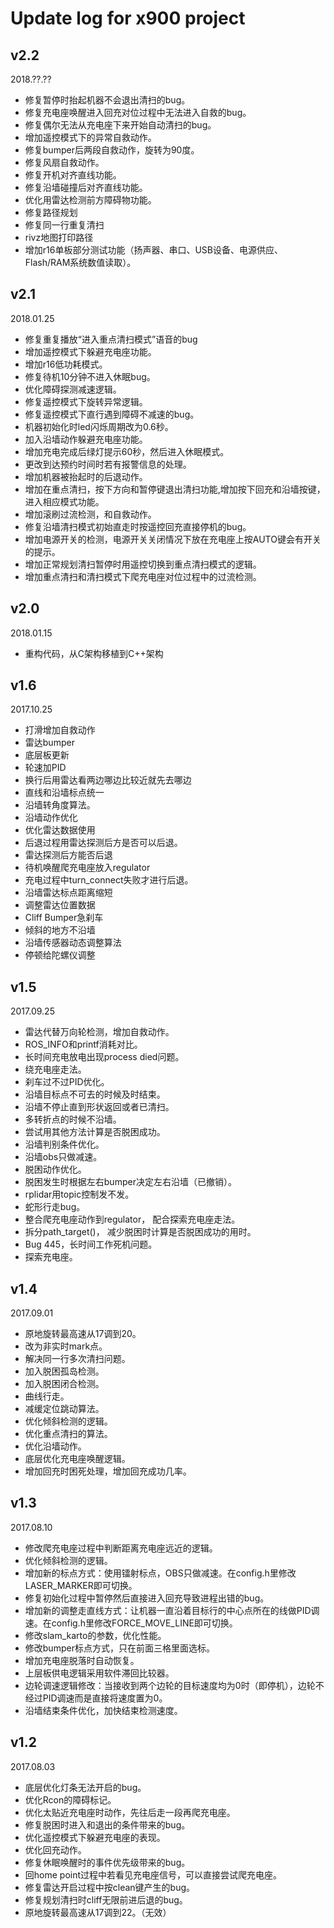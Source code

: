 # Update log for x900 project

## v2.2
2018.??.??
* 修复暂停时抬起机器不会退出清扫的bug。
* 修复充电座唤醒进入回充对位过程中无法进入自救的bug。
* 修复偶尔无法从充电座下来开始自动清扫的bug。
* 增加遥控模式下的异常自救动作。
* 修复bumper后两段自救动作，旋转为90度。
* 修复风扇自救动作。
* 修复开机对齐直线功能。
* 修复沿墙碰撞后对齐直线功能。
* 优化用雷达检测前方障碍物功能。
* 修复路径规划
* 修复同一行重复清扫
* rivz地图打印路径
* 增加r16单板部分测试功能（扬声器、串口、USB设备、电源供应、Flash/RAM系统数值读取）。

## v2.1
2018.01.25
* 修复重复播放“进入重点清扫模式”语音的bug
* 增加遥控模式下躲避充电座功能。
* 增加r16低功耗模式。
* 修复待机10分钟不进入休眠bug。
* 优化障碍探测减速逻辑。
* 修复遥控模式下旋转异常逻辑。
* 修复遥控模式下直行遇到障碍不减速的bug。
* 机器初始化时led闪烁周期改为0.6秒。
* 加入沿墙动作躲避充电座功能。
* 增加充电完成后绿灯提示60秒，然后进入休眠模式。
* 更改到达预约时间时若有报警信息的处理。
* 增加机器被抬起时的后退动作。
* 增加在重点清扫，按下方向和暂停键退出清扫功能,增加按下回充和沿墙按键，进入相应模式功能。
* 增加滚刷过流检测，和自救动作。
* 修复沿墙清扫模式初始直走时按遥控回充直接停机的bug。
* 增加电源开关的检测，电源开关关闭情况下放在充电座上按AUTO键会有开关的提示。
* 增加正常规划清扫暂停时用遥控切换到重点清扫模式的逻辑。
* 增加重点清扫和清扫模式下爬充电座对位过程中的过流检测。

## v2.0
2018.01.15
* 重构代码，从C架构移植到C++架构

## v1.6
2017.10.25

* 打滑增加自救动作
* 雷达bumper
* 底层板更新
* 轮速加PID
* 换行后用雷达看两边哪边比较近就先去哪边
* 直线和沿墙标点统一
* 沿墙转角度算法。
* 沿墙动作优化
* 优化雷达数据使用
* 后退过程用雷达探测后方是否可以后退。
* 雷达探测后方能否后退
* 待机唤醒爬充电座放入regulator
* 充电过程中turn_connect失败才进行后退。
* 沿墙雷达标点距离缩短
* 调整雷达位置数据
* Cliff Bumper急刹车
* 倾斜的地方不沿墙
* 沿墙传感器动态调整算法
* 停顿给陀螺仪调整

## v1.5
2017.09.25
* 雷达代替万向轮检测，增加自救动作。
* ROS_INFO和printf消耗对比。
* 长时间充电放电出现process died问题。
* 绕充电座走法。
* 刹车过不过PID优化。
* 沿墙目标点不可去的时候及时结束。
* 沿墙不停止直到形状返回或者已清扫。
* 多转折点的时候不沿墙。
* 尝试用其他方法计算是否脱困成功。
* 沿墙判别条件优化。
* 沿墙obs只做减速。
* 脱困动作优化。
* 脱困发生时根据左右bumper决定左右沿墙（已撤销）。
* rplidar用topic控制发不发。
* 蛇形行走bug。
* 整合爬充电座动作到regulator， 配合探索充电座走法。
* 拆分path_target()， 减少脱困时计算是否脱困成功的用时。
* Bug 445，长时间工作死机问题。
* 探索充电座。

## v1.4
2017.09.01

* 原地旋转最高速从17调到20。
* 改为非实时mark点。
* 解决同一行多次清扫问题。
* 加入脱困孤岛检测。
* 加入脱困闭合检测。
* 曲线行走。
* 减缓定位跳动算法。
* 优化倾斜检测的逻辑。
* 优化重点清扫的算法。
* 优化沿墙动作。
* 底层优化充电座唤醒逻辑。
* 增加回充时困死处理，增加回充成功几率。

## v1.3
2017.08.10

* 修改爬充电座过程中判断距离充电座远近的逻辑。
* 优化倾斜检测的逻辑。
* 增加新的标点方式：使用镭射标点，OBS只做减速。在config.h里修改LASER_MARKER即可切换。
* 修复初始化过程中暂停然后直接进入回充导致进程出错的bug。
* 增加新的调整走直线方式：让机器一直沿着目标行的中心点所在的线做PID调速。在config.h里修改FORCE_MOVE_LINE即可切换。
* 修改slam_karto的参数，优化性能。
* 修改bumper标点方式，只在前面三格里面选标。
* 增加充电座脱落时自动恢复。
* 上层板供电逻辑采用软件滞回比较器。
* 边轮调速逻辑修改：当接收到两个边轮的目标速度均为0时（即停机），边轮不经过PID调速而是直接将速度置为0。
* 沿墙结束条件优化，加快结束检测速度。

## v1.2
2017.08.03

* 底层优化灯条无法开启的bug。
* 优化Rcon的障碍标记。
* 优化太贴近充电座时动作，先往后走一段再爬充电座。
* 修复脱困时进入和退出的条件带来的bug。
* 优化遥控模式下躲避充电座的表现。
* 优化回充动作。
* 修复休眠唤醒时的事件优先级带来的bug。
* 回home point过程中若看见充电座信号，可以直接尝试爬充电座。
* 修复雷达开启过程中按clean键产生的bug。
* 修复规划清扫时cliff无限前进后退的bug。
* 原地旋转最高速从17调到22。（无效）
